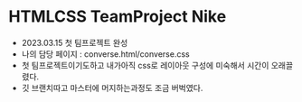 # HTMLCSS TeamProject Nike

- 2023.03.15 첫 팀프로젝트 완성
- 나의 담당 페이지 : converse.html/converse.css 
- 첫 팀프로젝트이기도하고 내가아직 css로 레이아웃 구성에 미숙해서 시간이 오래끌렸다.
- 깃 브랜치따고 마스터에 머지하는과정도 조금 버벅였다.